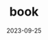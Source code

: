 ---
title: "book"
date: 2023-09-25
emoji: 
  - 📚
  - 📔
  - 📕
  - 📖
  - 📗
  - 📘
  - 📙
hashtag: book
related:
  - bookshop
  - novel
---
